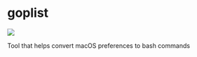 # goplist
[![](https://github.com/ZhongXiLu/goplist/workflows/Go/badge.svg)](https://github.com/ZhongXiLu/goplist/actions?query=workflow%3A%22go%22)

Tool that helps convert macOS preferences to bash commands
